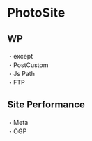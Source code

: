 # PhotoSite  

## WP  
・except                              　  　　                                                                                             　　                                                         
・PostCustom  
・Js Path  
・FTP

## Site Performance
・Meta  
・OGP
